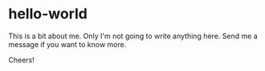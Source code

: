 # hello-world

This is a bit about me. Only I'm not going to write anything here. Send me a message if you want to know more.

Cheers!
